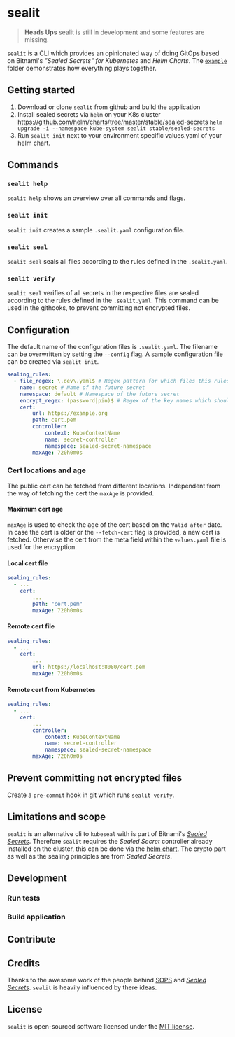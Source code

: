 # sealit

> __Heads Ups__ sealit is still in development and some features are missing.

`sealit` is a CLI which provides an opinionated way of doing GitOps based on Bitnami's _"Sealed Secrets" for Kubernetes_ and _Helm Charts_.
The [`example`](example) folder demonstrates how everything plays together.

## Getting started

1. Download or clone `sealit` from github and build the application
2. Install sealed secrets via `helm` on your K8s cluster https://github.com/helm/charts/tree/master/stable/sealed-secrets
    `helm upgrade -i --namespace kube-system sealit stable/sealed-secrets`
3. Run `sealit init` next to your environment specific values.yaml of your helm chart.

## Commands

### `sealit help`

`sealit help` shows an overview over all commands and flags.

### `sealit init`

`sealit init` creates a sample `.sealit.yaml` configuration file.

### `sealit seal`

`sealit seal` seals all files according to the rules defined in the `.sealit.yaml`.

### `sealit verify`

`sealit seal` verifies of all secrets in the respective files are sealed according to the rules defined in the `.sealit.yaml`.
This command can be used in the githooks, to prevent committing not encrypted files.

## Configuration

The default name of the configuration files is `.sealit.yaml`. 
The filename can be overwritten by setting the `--config` flag.
A sample configuration file can be created via `sealit init`.

```yaml
sealing_rules:
  - file_regex: \.dev\.yaml$ # Regex pattern for which files this rules are applied
    name: secret # Name of the future secret
    namespace: default # Namespace of the future secret
    encrypt_regex: (password|pin)$ # Regex of the key names which should be encrypted
    cert:
        url: https://example.org
        path: cert.pem
        controller:
            context: KubeContextName
            name: secret-controller
            namespace: sealed-secret-namespace
        maxAge: 720h0m0s
```

### Cert locations and age

The public cert can be fetched from different locations.
Independent from the way of fetching the cert the `maxAge` is provided.

#### Maximum cert age

`maxAge` is used to check the age of the cert based on the `Valid after` date.
In case the cert is older or the `--fetch-cert` flag is provided, a new cert is fetched.
Otherwise the cert from the meta field within the `values.yaml` file is used for the encryption.

#### Local cert file

```yaml
sealing_rules:
  - ...
    cert:
        ...
        path: "cert.pem"
        maxAge: 720h0m0s
```

#### Remote cert file

```yaml
sealing_rules:
  - ...
    cert:
        ...
        url: https://localhost:8080/cert.pem
        maxAge: 720h0m0s
```

#### Remote cert from Kubernetes

```yaml
sealing_rules:
  - ...
    cert:
        ...
        controller:
            context: KubeContextName
            name: secret-controller
            namespace: sealed-secret-namespace
        maxAge: 720h0m0s
```

## Prevent committing not encrypted files

Create a `pre-commit` hook in git which runs `sealit verify`.

## Limitations and scope

`sealit` is an alternative cli to `kubeseal` with is part of Bitnami's [_Sealed Secrets_](https://github.com/bitnami-labs/sealed-secrets).
Therefore `sealit` requires the _Sealed Secret_ controller already installed on the cluster, this can be done via the [helm chart](https://github.com/helm/charts/tree/master/stable/sealed-secrets).
The crypto part as well as the sealing principles are from _Sealed Secrets_.

## Development

### Run tests

### Build application

## Contribute

## Credits

Thanks to the awesome work of the people behind [SOPS](https://github.com/mozilla/sops) and [_Sealed Secrets_](https://github.com/bitnami-labs/sealed-secrets). 
`sealit` is heavily influenced by there ideas.

## License

`sealit` is open-sourced software licensed under the [MIT license](https://opensource.org/licenses/MIT).